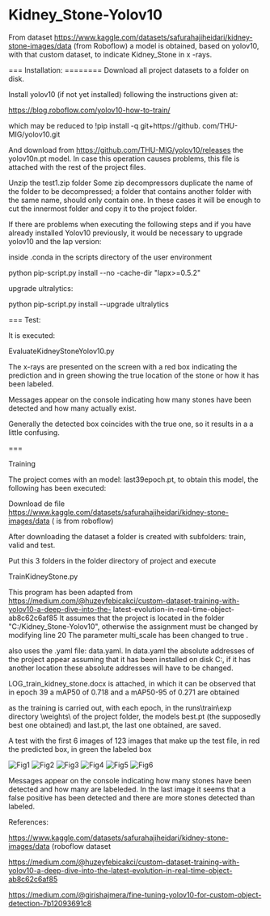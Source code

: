 # Kidney_Stone-Yolov10
From dataset https://www.kaggle.com/datasets/safurahajiheidari/kidney-stone-images/data (from Roboflow) a model is obtained, based on yolov10, with that custom dataset, to indicate Kidney_Stone in x -rays.

=== Installation: ======== Download all project datasets to a folder on disk.

Install yolov10 (if not yet installed) following the instructions given at:

https://blog.roboflow.com/yolov10-how-to-train/

which may be reduced to !pip install -q git+https://github. com/THU-MIG/yolov10.git 

And download from https://github.com/THU-MIG/yolov10/releases the yolov10n.pt model. In case this operation causes problems, this file is attached with the rest of the project files.

Unzip the test1.zip folder Some zip decompressors duplicate the name of the folder to be decompressed; a folder that contains another folder with the same name, should only contain one. In these cases it will be enough to cut the innermost folder and copy it to the project folder.

If there are problems when executing the following steps and if you have already installed Yolov10 previously, it would be necessary to upgrade yolov10 and the lap version:

inside .conda in the scripts directory of the user environment

python pip-script.py install --no -cache-dir "lapx>=0.5.2"

upgrade ultralytics:

python pip-script.py install --upgrade ultralytics

===
Test:

It is executed:

EvaluateKidneyStoneYolov10.py

The x-rays are presented on the screen with a red box indicating the prediction and in green showing the true location of the stone or how it has been labeled.

Messages appear on the console indicating how many stones have been detected and how many actually exist.

Generally the detected box coincides with the true one, so it results in a a little confusing.

===

Training 

The project comes with an model: last39epoch.pt, to obtain this model, the following has been executed:

Download de file https://www.kaggle.com/datasets/safurahajiheidari/kidney-stone-images/data ( is from roboflow)

After downloading the dataset a folder is created with subfolders: train, valid and test.

Put this 3 folders in the folder directory of project  and execute

TrainKidneyStone.py 

This program has been adapted from https://medium.com/@huzeyfebicakci/custom-dataset-training-with-yolov10-a-deep-dive-into-the- latest-evolution-in-real-time-object-ab8c62c6af85 It assumes that the project is located in the folder "C:/Kidney_Stone-Yolov10", otherwise the assignment must be changed by modifying line 20 The parameter multi_scale has been changed to true .

also uses the .yaml file: data.yaml. In data.yaml the absolute addresses of the project appear assuming that it has been installed on disk C:, if it has another location these absolute addresses will have to be changed.

LOG_train_kidney_stone.docx is attached, in which it can be observed that in epoch 39 a mAP50 of 0.718 and a mAP50-95 of 0.271 are obtained

as the training is carried out, with each epoch, in the runs\\train\\exp directory \\weights\\ of the project folder, the models best.pt (the supposedly best one obtained) and last.pt, the last one obtained, are saved.

A test with the first 6 images of  123 images that make up the test file, in red the predicted box, in green the labeled box

![Fig1](https://github.com/ablanco1950/Kidney_Stone-Yolov10/blob/main/Figure_1.png)
![Fig2](https://github.com/ablanco1950/Kidney_Stone-Yolov10/blob/main/Figure_2.png)
![Fig3](https://github.com/ablanco1950/Kidney_Stone-Yolov10/blob/main/Figure_3.png)
![Fig4](https://github.com/ablanco1950/Kidney_Stone-Yolov10/blob/main/Figure_4.png)
![Fig5](https://github.com/ablanco1950/Kidney_Stone-Yolov10/blob/main/Figure_5.png)
![Fig6](https://github.com/ablanco1950/Kidney_Stone-Yolov10/blob/main/Figure_6.png)

Messages appear on the console indicating how many stones have been detected and how many are labeleded. In the last image it seems that a false positive has been detected and there are more stones detected than labeled.

References:

https://www.kaggle.com/datasets/safurahajiheidari/kidney-stone-images/data (roboflow dataset

https://medium.com/@huzeyfebicakci/custom-dataset-training-with-yolov10-a-deep-dive-into-the-latest-evolution-in-real-time-object-ab8c62c6af85

https://medium.com/@girishajmera/fine-tuning-yolov10-for-custom-object-detection-7b12093691c8

